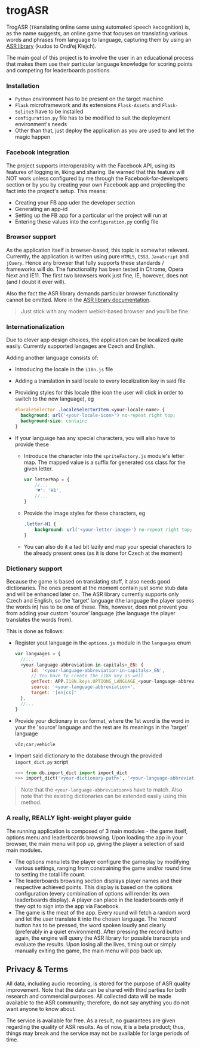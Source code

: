 trogASR
========

TrogASR (`TR`anslating `O`nline `G`ame using `A`utomated `S`peech `R`ecognition) is, as the name suggests, 
an online game that focuses on translating various words and phrases from language to language, 
capturing them by using an [ASR library](https://github.com/UFAL-DSG/cloud-asr) (kudos to Ondřej Klejch).

The main goal of this project is to involve the user in an educational process that makes them use their particular language knowledge
for scoring points and competing for leaderboards positions.

### Installation

- `Python` environment has to be present on the target machine
- `Flask` microframework and its extensions `Flask-Assets` and `Flask-Sqlite3` have to be installed
- `configuration.py` file has to be modified to suit the deployment environment's needs
- Other than that, just deploy the application as you are used to and let the magic happen

### Facebook integration

The project supports interoperablity with the Facebook API, using its features of logging in, liking and sharing.
Be warned that this feature will NOT work unless configured by me through the Facebook-for-developers section or by you
by creating your own Facebook app and projecting the fact into the project's setup.
This means:
- Creating your FB app uder the developer section
- Generating an app-id
- Setting up the FB app for a particular url the project will run at
- Entering these values into the `configuration.py` config file

### Browser support

As the application itself is browser-based, this topic is somewhat relevant. Currently, the application is written using pure 
`HTML5`, `CSS3`, `JavaScript` and `jQuery`. Hence any browser that fully supports these standards / frameworks will do.
The functionality has been tested in Chrome, Opera Next and IE11. The first two browsers work just fine, IE, however, does not 
(and I doubt it ever will).

Also the fact the ASR library demands particular browser functionality cannot be omitted. More in the [ASR library documentation](http://www.cloudasr.com/documentation).

> Just stick with any modern webkit-based browser and you'll be fine.

### Internationalization

Due to clever app design choices, the application can be localized quite easily. Currently supported langages are Czech and English.

Adding another language consists of:
- Introducing the locale in the `i18n.js` file
- Adding a translation in said locale to every localization key in said file
- Providing styles for this locale (the icon the user will click in order to switch to the new language), eg
  
  ```css
  #localeSelector .localeSelectorItem.<your-locale-name> {
    background: url('<your-locale-icon>') no-repeat right top;
    background-size: contain;
  }
  ```
- If your language has any special characters, you will also have to provide these
 
  - Introduce the character into the `spriteFactory.js` module's letter map. The mapped value is a suffix for generated css class for the given letter.
    
    ```javascript
    var letterMap = {
    	//...
    	'♥': 'H1',
    	//...
    }
    ```
 
  - Provide the image styles for these characters, eg
    
    ```css
    .letter-H1 {
        background: url('<your-letter-image>') no-repeat right top;
    }
    ```
  - You can also do it a tad bit lazily and map your special characters to the already present ones (as it is done for Czech at the moment)

### Dictionary support

Because the game is based on translating stuff, it also needs good dictionaries. The ones present at the moment contain just some
stub data and will be enhanced later on. The ASR library currently supports only Czech and English, so the 'target' language
(the language the player speeks the words in) has to be one of these. This, however, does not prevent you from adding your custom
'source' language (the language the player translates the words from).

This is done as follows:
- Register yout language in the `options.js` module in the `languages` enum

  ```javascript
  var languages = {
    //...
  	<your-language-abbreviation-in-capitals>_EN: {
  		id: '<your-language-abbreviation-in-capitals>_EN',
  		// You have to create the i18n key as well
  		getText: APP.I18N.keys.OPTIONS_LANGUAGE_<your-language-abbreviation-in-capitals>_EN.getText,
  		source: '<your-language-abbreviation>',
  		target: '[en|cs]'
  	},
  	//...
  }
  ```

- Provide your dictionary in `csv` format, where the 1st word is the word in your the 'source' language and the rest are its meanings
in the 'target' language

  ```csv
  vůz;car;vehicle
  ```

- Import said dictionary to the database through the provided `import_dict.py` script

  ```python
  >>> from db.import_dict import import_dict
  >>> import_dict('<your-dictionary-path>', '<your-language-abbreviation>', '[en|cs]')
  ```
> Note that the `<your-language-abbreviation>`s have to match.
> Also note that the existing dictionaries can be extended easily using this method.

### A really, REALLY light-weight player guide

The running application is composed of 3 main modules - the game itself, options menu and leaderboards browsing.
Upon loading the app in your browser, the main menu will pop up, giving the player a selection of said main modules.
- The options menu lets the player configure the gameplay by modifying various settings, ranging from constraining the game and/or round time
to setting the total life count.
- The leaderboards browsing section displays player names and their respective achieved points. This display is based on the options 
configuration (every combination of options will render its own leaderboards display). A player can place in the leaderboards only if they 
opt to sign into the app via Facebook.
- The game is the meat of the app. Every round will fetch a random word and let the user translate it into the chosen language.
The 'record' button has to be pressed, the word spoken loudly and clearly (preferably in a quiet environment). After pressing the record button again,
the engine will query the ASR library for possible transcripts and evaluate the results. Upon losing all the lives, timing out or simply manually exiting the game,
the main menu will pop back up.

## Privacy & Terms
All data, including audio recording, is stored for the purpose of ASR quality improvement.
Note that the data can be shared with third parties for both research and commercial purposes.
All collected data will be made available to the ASR community; therefore, do not say anything you do not want
anyone to know about.

The service is available for free. As a result, no guarantees are given regarding the quality of
ASR results. As of now, it is a beta product; thus, things may break and the service may not be
available for large periods of time.
